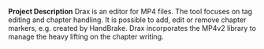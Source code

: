 **Project Description**
Drax is an editor for MP4 files. The tool focuses on tag editing and chapter handling. It is possible to add, edit or remove chapter markers, e.g. created by HandBrake. Drax incorporates the MP4v2 library to manage the heavy lifting on the chapter writing.
